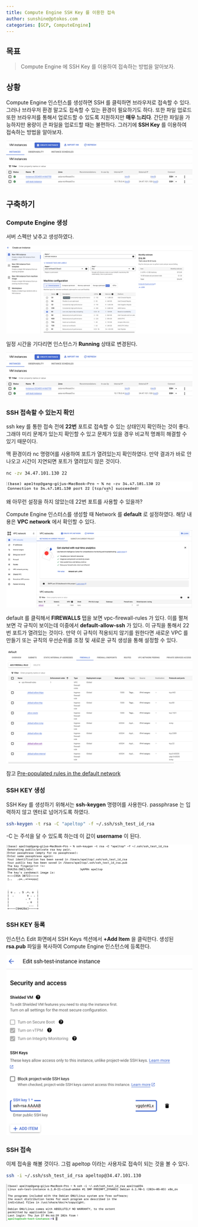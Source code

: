```yaml
---
title: Compute Engine SSH Key 를 이용한 접속
author: sunshine@ptokos.com
categories: [GCP, ComputeEngine]
---
```


## 목표
> Compute Engine 에 SSH Key 를 이용하여 접속하는 방법을 알아보자.

## 상황
Compute Engine 인스턴스를 생성하면 SSH 를 클릭하면 브라우저로 접속할 수 있다.
그러나 브라우저 환경 말고도 접속할 수 있는 환경이 필요하기도 하다. 또한 파일 업로드 또한 브라우저를 통해서 업로드할 수 있도록 지원하지만 **매우 느리다**.
간단한 파일을 가능하지만 용량이 큰 파일을 업로드할 때는 불편하다. 그러기에 **SSH Key** 를 이용하여 접속하는 방법을 알아보자.

![compute-engine-ssh-key-1.png](/assets/img/gcp/computeEngine-ssh-with-key-1.png)

## 구축하기

### Compute Engine 생성
서버 스펙만 낮추고 생성하였다. 

![compute-engine-ssh-key-2.png](/assets/img/gcp/computeEngine-ssh-with-key-2.png)

일정 시간을 기다리면 인스턴스가 **Running** 상태로 변경된다.

![compute-engine-ssh-key-1.png](/assets/img/gcp/computeEngine-ssh-with-key-1.png)

### SSH 접속할 수 있는지 확인
ssh key 를 통한 접속 전에 **22번** 포트로 접속할 수 있는 상태인지 확인하는 것이 좋다.
그래야 미리 문제가 있는지 확인할 수 있고 문제가 있을 경우 비교적 명쾌히 해결할 수 있기 때문이다.

맥 환경이라 nc 명령어를 사용하여 포트가 열려있는지 확인하였다. 만약 결과가 바로 안 나오고 시간이 지연되면 포트가 열려있지 않은 것이다.

```bash
nc -zv 34.47.101.130 22 
```

![compute-engine-ssh-key-3.png](/assets/img/gcp/computeEngine-ssh-with-key-3.png)

왜 아무런 설정을 하지 않았는데 22번 포트를 사용할 수 있을까?

Compute Engine 인스터스를 생성할 때 Network 를 **default** 로 설정하였다. 
해당 내용은 **VPC network** 에서 확인할 수 있다.

![compute-engine-ssh-key-6.png](/assets/img/gcp/computeEngine-ssh-with-key-6.png)

default 를 클릭해서 **FIREWALLS** 탭을 보면 vpc-firewall-rules 가 있다.
이를 펼쳐보면 각 규칙이 보이는데 이중에서 **default-allow-ssh** 가 있다.
이 규칙을 통해서 22번 포트가 열려있는 것이다. 
만약 이 규칙이 적용되지 않기를 원한다면 새로운 VPC 를 만들기 또는 규칙의 우선순위를 조정 및 새로운 규칙 생성을 통해 설정할 수 있다.

![compute-engine-ssh-key-4.png](/assets/img/gcp/computeEngine-ssh-with-key-4.png)

참고 [Pre-populated rules in the default network](https://cloud.google.com/firewall/docs/firewalls#more_rules_default_vpc)

### SSH KEY 생성
SSH Key 를 생성하기 위해서는 **ssh-keygen** 명령어를 사용한다.
passphrase 는 입력하지 않고 엔터로 넘어가도록 하였다.

```bash
ssh-keygen -t rsa -C "apeltop" -f ~/.ssh/ssh_test_id_rsa
```

-C 는 주석을 달 수 있도록 하는데 이 값이 **username** 이 된다.

![compute-engine-ssh-key-7.png](/assets/img/gcp/computeEngine-ssh-with-key-7.png)

### SSH KEY 등록
인스턴스 Edit 화면에서 SSH Keys 섹션에서 **+Add Item** 을 클릭한다.
생성된 **rsa.pub** 파일을 복사하여 Compute Engine 인스턴스에 등록한다.

![compute-engine-ssh-key-8.png](/assets/img/gcp/computeEngine-ssh-with-key-8.png)

### SSH 접속
이제 접속을 해볼 것이다. 그럼 apeltop 이라는 사용자로 접속이 되는 것을 볼 수 있다.

```bash
ssh -i ~/.ssh/ssh_test_id_rsa apeltop@34.47.101.130
```

![compute-engine-ssh-key-9.png](/assets/img/gcp/computeEngine-ssh-with-key-9.png)















